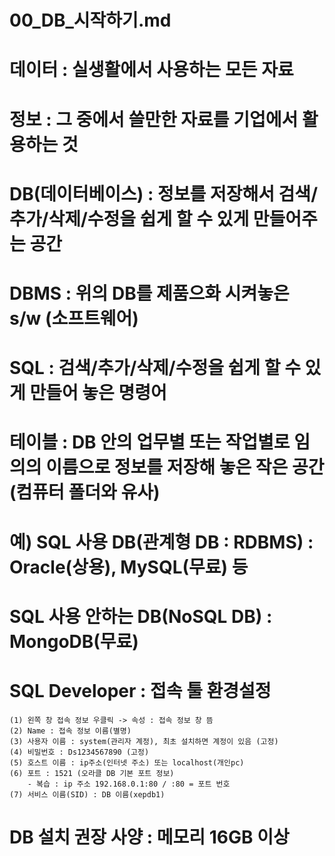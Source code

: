 # 00_DB_시작하기.md
# 데이터 : 실생활에서 사용하는 모든 자료
# 정보 : 그 중에서 쓸만한 자료를 기업에서 활용하는 것
# DB(데이터베이스) : 정보를 저장해서 검색/추가/삭제/수정을 쉽게 할 수 있게 만들어주는 공간
# DBMS : 위의 DB를 제품으화 시켜놓은 s/w (소프트웨어)
# SQL : 검색/추가/삭제/수정을 쉽게 할 수 있게 만들어 놓은 명령어
# 테이블 : DB 안의 업무별 또는 작업별로 임의의 이름으로 정보를 저장해 놓은 작은 공간 (컴퓨터 폴더와 유사)
# 예) SQL 사용 DB(관계형 DB : RDBMS) : Oracle(상용), MySQL(무료) 등
#     SQL 사용 안하는 DB(NoSQL DB) : MongoDB(무료)

# SQL Developer : 접속 툴 환경설정
    (1) 왼쪽 창 접속 정보 우클릭 -> 속성 : 접속 정보 창 뜸
    (2) Name : 접속 정보 이름(별명)
    (3) 사용자 이름 : system(관리자 계정), 최초 설치하면 계정이 있음 (고정)
    (4) 비밀번호 : Ds1234567890 (고정)
    (5) 호스트 이름 : ip주소(인터넷 주소) 또는 localhost(개인pc)
    (6) 포트 : 1521 (오라클 DB 기본 포트 정보)
        - 복습 : ip 주소 192.168.0.1:80 / :80 = 포트 번호
    (7) 서비스 이름(SID) : DB 이름(xepdb1)

# DB 설치 권장 사양 : 메모리 16GB 이상